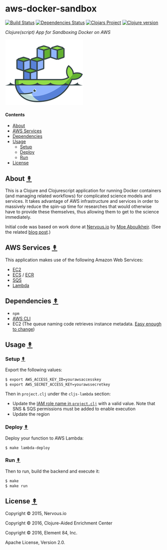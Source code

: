 # aws-docker-sandbox

[![Build Status][travis-badge]][travis]
[![Dependencies Status][deps-badge]][deps]
[![Clojars Project][clojars-badge]][clojars]
[![Clojure version][clojure-v]](project.clj)

*Clojure(script) App for Sandboxing Docker on AWS*

[![Project Logo][logo]][logo-large]


#### Contents

* [About](#about-)
* [AWS Services](#aws-services-)
* [Dependencies](#dependencies-)
* [Usage](#usage-)
  * [Setup](#setup-)
  * [Deploy](#deploy-)
  * [Run](#run-)
* [License](#license-)


## About [&#x219F;](#contents)

This is a Clojure and Clojurescript application for running Docker containers
(and managing related workflows) for complicated science models and services.
It takes advantage of AWS infrastructure and services in order to massively
reduce the spin-up time for researches that would otherwise have to provide
these themselves, thus allowing them to get to the science immediately.

Initial code was based on work done at [Nervous.io][nervous] by
[Moe Aboulkheir][moe]. (See the related [blog post][orig blog post].)


## AWS Services [&#x219F;](#contents)

This application makes use of the following Amazon Web Services:

* [EC2][ec2]
* [ECS][ecs] / [ECR][ecr]
* [SQS][sqs]
* [Lambda][lambda]


## Dependencies [&#x219F;](#contents)
  - `npm`
  - [AWS CLI][aws cli]
  - EC2 (The queue naming code retrieves instance metadata.
   [Easy enough to change][queue naming code])


## Usage [&#x219F;](#contents)


### Setup [&#x219F;](#contents)

Export the following values:

```
$ export AWS_ACCESS_KEY_ID=yourawsaccesskey
$ export AWS_SECRET_ACCESS_KEY=yourawssecretkey
```

Then in `project.clj` under the `cljs-lambda` section:

* Update the [IAM role name in `project.clj`][cljs-lambda] with a valid value.
  Note that SNS & SQS permissions must be added to enable execution
* Update the region


### Deploy [&#x219F;](#contents)

Deploy your function to AWS Lambda:

```
$ make lambda-deploy
```


### Run [&#x219F;](#contents)

Then to run, build the backend and execute it:

```
$ make
$ make run
```


## License [&#x219F;](#contents)

Copyright © 2015, Nervous.io

Copyright © 2016, Clojure-Aided Enrichment Center

Copyright © 2016, Element 84, Inc.

Apache License, Version 2.0.


<!-- Named page links below: /-->

[travis]: https://travis-ci.org/clojusc/aws-docker-sandbox
[travis-badge]: https://travis-ci.org/clojusc/aws-docker-sandbox.png?branch=master
[deps]: http://jarkeeper.com/clojusc/aws-docker-sandbox
[deps-badge]: http://jarkeeper.com/clojusc/aws-docker-sandbox/status.svg
[logo]: resources/images/aws-docker-sandbox-small.png
[logo-large]: resources/images/aws-docker-sandbox-medium.png
[tag-badge]: https://img.shields.io/github/tag/clojusc/aws-docker-sandbox.svg?maxAge=2592000
[tag]: https://github.com/clojusc/aws-docker-sandbox/tags
[clojure-v]: https://img.shields.io/badge/clojure-1.8.0-blue.svg
[clojars]: https://clojars.org/clojusc/aws-docker-sandbox
[clojars-badge]: https://img.shields.io/clojars/v/clojusc/aws-docker-sandbox.svg
[nervous]: https://github.com/nervous-systems
[moe]: https://github.com/moea
[orig blog post]: https://nervous.io/clojure/clojurescript/node/aws/2015/08/09/chemtrails/
[ec2]: http://docs.aws.amazon.com/AWSEC2/latest/UserGuide/concepts.html
[ecs]: http://docs.aws.amazon.com/AmazonECS/latest/developerguide/Welcome.html
[ecr]: http://docs.aws.amazon.com/AmazonECR/latest/userguide/Registries.html
[sqs]: http://docs.aws.amazon.com/AWSSimpleQueueService/latest/SQSDeveloperGuide/Welcome.html
[lambda]: https://docs.aws.amazon.com/lambda/latest/dg/welcome.html
[aws cli]: https://aws.amazon.com/cli/
[queue naming code]: https://github.com/nervous-systems/chemtrack-example/blob/master/backend/chemtrack/backend/util.cljs#L23
[cljs-lambda]: https://github.com/nervous-systems/cljs-lambda
